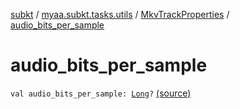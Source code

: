 [subkt](../../index.md) / [myaa.subkt.tasks.utils](../index.md) / [MkvTrackProperties](index.md) / [audio_bits_per_sample](./audio_bits_per_sample.md)

# audio_bits_per_sample

`val audio_bits_per_sample: `[`Long`](https://kotlinlang.org/api/latest/jvm/stdlib/kotlin/-long/index.html)`?` [(source)](https://github.com/Myaamori/SubKt/blob/0.1.11/src/main/kotlin/myaa/subkt/tasks/utils/mkvmerge.kt#L76)